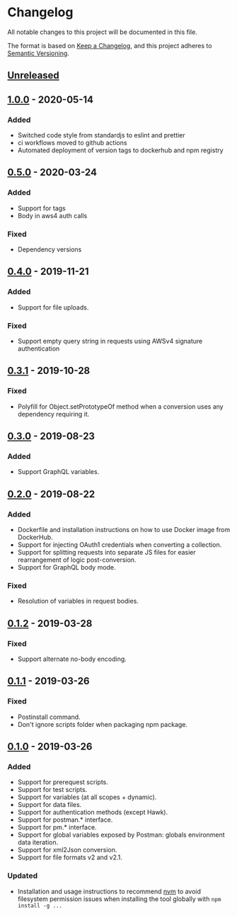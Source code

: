 # Changelog

All notable changes to this project will be documented in this file.

The format is based on [Keep a Changelog](https://keepachangelog.com/en/1.0.0/),
and this project adheres to [Semantic Versioning](https://semver.org/spec/v2.0.0.html).

## [Unreleased]

## [1.0.0] - 2020-05-14

### Added

- Switched code style from standardjs to eslint and prettier
- ci workflows moved to github actions
- Automated deployment of version tags to dockerhub and npm registry

## [0.5.0] - 2020-03-24

### Added

- Support for tags
- Body in aws4 auth calls

### Fixed

- Dependency versions

## [0.4.0] - 2019-11-21

### Added

- Support for file uploads.

### Fixed

- Support empty query string in requests using AWSv4 signature authentication

## [0.3.1] - 2019-10-28

### Fixed

- Polyfill for Object.setPrototypeOf method when a conversion uses any dependency requiring it.

## [0.3.0] - 2019-08-23

### Added

- Support GraphQL variables.

## [0.2.0] - 2019-08-22

### Added

- Dockerfile and installation instructions on how to use Docker image from DockerHub.
- Support for injecting OAuth1 credentials when converting a collection.
- Support for splitting requests into separate JS files for easier rearrangement of logic post-conversion.
- Support for GraphQL body mode.

### Fixed

- Resolution of variables in request bodies.

## [0.1.2] - 2019-03-28

### Fixed

- Support alternate no-body encoding.

## [0.1.1] - 2019-03-26

### Fixed

- Postinstall command.
- Don't ignore scripts folder when packaging npm package.

## [0.1.0] - 2019-03-26

### Added

- Support for prerequest scripts.
- Support for test scripts.
- Support for variables (at all scopes + dynamic).
- Support for data files.
- Support for authentication methods (except Hawk).
- Support for postman.\* interface.
- Support for pm.\* interface.
- Support for global variables exposed by Postman: globals environment data iteration.
- Support for xml2Json conversion.
- Support for file formats v2 and v2.1.

### Updated

- Installation and usage instructions to recommend [nvm](https://github.com/creationix/nvm) to avoid filesystem permission issues when installing the tool globally with `npm install -g ...`

[unreleased]: https://github.com/loadimpact/postman-to-k6/compare/v1.0.0...HEAD
[1.0.0]: https://github.com/loadimpact/postman-to-k6/compare/v0.5.0...v1.0.0
[0.5.0]: https://github.com/loadimpact/postman-to-k6/compare/v0.4.0...v0.5.0
[0.4.0]: https://github.com/loadimpact/postman-to-k6/compare/v0.3.1...v0.4.0
[0.3.1]: https://github.com/loadimpact/postman-to-k6/compare/v0.3.0...v0.3.1
[0.3.0]: https://github.com/loadimpact/postman-to-k6/compare/v0.2.0...v0.3.0
[0.2.0]: https://github.com/loadimpact/postman-to-k6/compare/v0.1.2...v0.2.0
[0.1.2]: https://github.com/loadimpact/postman-to-k6/compare/v0.1.1...v0.1.2
[0.1.1]: https://github.com/loadimpact/postman-to-k6/compare/v0.1.0...v0.1.1
[0.1.0]: https://github.com/loadimpact/postman-to-k6/releases/tag/v0.1.0
